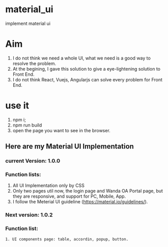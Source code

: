 # material_ui
implement material ui

# Aim
1. I do not think we need a whole UI, what we need is a good way to resolve the problem. 
2. At the begining, I gave this solution to give a eye-lightening solution to Front End.
3. I do not think React, Vuejs, Angularjs can solve every problem for Front End.

# use it
1. npm i;
2. npm run build
3. open the page you want to see in the browser.


## Here are my Material UI Implementation
### current Version: 1.0.0
### Function lists:
   1. All UI Implementation only by CSS
   2. Only two pages util now, the login page and Wanda OA Portal page, but they are responsive, and support for PC, Mobile, App.
   3. I follow the Meterial UI guideline (https://material.io/guidelines/).


### Next version: 1.0.2
### Function list:
    1. UI components page: table, accordin, popup, button.
